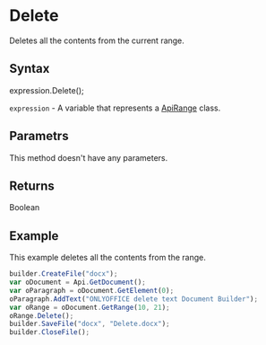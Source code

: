 # Delete

Deletes all the contents from the current range.

## Syntax

expression.Delete();

`expression` - A variable that represents a [ApiRange](../ApiRange.md) class.

## Parametrs

This method doesn't have any parameters.

## Returns

Boolean

## Example

This example deletes all the contents from the range.

```javascript
builder.CreateFile("docx");
var oDocument = Api.GetDocument();
var oParagraph = oDocument.GetElement(0);
oParagraph.AddText("ONLYOFFICE delete text Document Builder");
var oRange = oDocument.GetRange(10, 21);
oRange.Delete();
builder.SaveFile("docx", "Delete.docx");
builder.CloseFile();
```